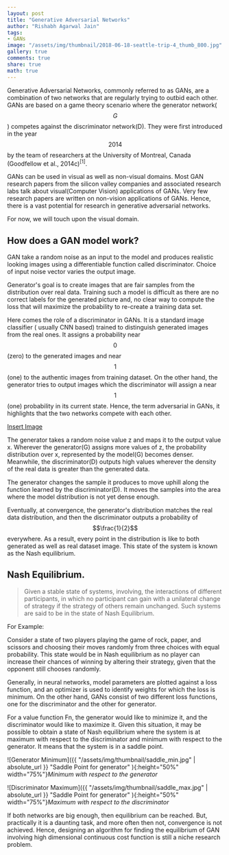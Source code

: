 ```yaml
---
layout: post
title: "Generative Adversarial Networks"
author: "Rishabh Agarwal Jain"
tags:
- GANs
image: "/assets/img/thumbnail/2018-06-18-seattle-trip-4_thumb_800.jpg"
gallery: true
comments: true
share: true
math: true
---
```



Generative Adversarial Networks, commonly referred to as GANs, are a combination of two networks that are regularly trying to outbid each other. GANs are based on a game theory scenario where the generator network($$G$$) competes against the discriminator network(D). They were first introduced in the year $$2014$$ by the team of researchers at the University of Montreal, Canada (Goodfellow et al., 2014c)<sup>[1]</sup>.

GANs can be used in visual as well as non-visual domains.  Most GAN research papers from the silicon valley companies and associated research labs talk about visual(Computer Vision) applications of GANs. Very few research papers are written on non-vision applications of GANs. Hence, there is a vast potential for research in generative adversarial networks.

For now, we will touch upon the visual domain.

## How does a GAN model work?

GAN take a random noise as an input to the model and produces realistic looking images using a differentiable function called discriminator. Choice of input noise vector varies the output image. 

Generator's goal is to create images that are fair samples from the distribution over real data. Training such a model is difficult as there are no correct labels for the generated picture and, no clear way to compute the loss that will maximize the probability to re-create a training data set.

Here comes the role of a discriminator in GANs. It is a standard image classifier ( usually CNN based) trained to distinguish generated images from the real ones. It assigns a probability near $$0$$(zero) to the generated images and near $$1$$(one) to the authentic images from training dataset. On the other hand, the generator tries to output images which the discriminator will assign a near $$1$$(one) probability in its current state. Hence, the term adversarial in GANs, it highlights that the two networks compete with each other.

[Insert Image](Image)

The generator takes a random noise value z and maps it to the output value x. Wherever the generator(G) assigns more values of z, the probability distribution over x, represented by the model(G) becomes denser. Meanwhile, the discriminator(D) outputs high values wherever the density of the real data is greater than the generated data.

The generator changes the sample it produces to move uphill along the function learned by the discriminator(D). It moves the samples into the area where the model distribution is not yet dense enough.

Eventually, at convergence, the generator's distribution matches the real data distribution, and then the discriminator outputs a probability of $$\frac{1}{2}$$ everywhere. As a result, every point in the distribution is like to both generated as well as real dataset image. This state of the system is known as the Nash equilibrium.

## Nash Equilibrium.

<blockquote>
    <p> Given a stable state of systems, involving, the interactions of different participants, in which no participant can gain with a unilateral change of strategy if the strategy of others remain unchanged.  Such systems are said to be in the state of Nash Equilibrium.</p>
</blockquote>

For Example:

Consider a state of two players playing the game of rock, paper, and scissors and choosing their moves randomly from three choices with equal probability. This state would be in Nash equilibrium as no player can increase their chances of winning by altering their strategy, given that the opponent still chooses randomly. 

Generally, in neural networks, model parameters are plotted against a loss function, and an optimizer is used to identify weights for which the loss is minimum. On the other hand, GANs consist of two different loss functions, one for the discriminator and the other for generator.

For a value function Fn, the generator would like to minimize it, and the discriminator would like to maximize it. Given this situation, it may be possible to obtain a state of Nash equilibrium where the system is at maximum with respect to the discriminator and minimum with respect to the generator.  It means that the system is in a saddle point.

![Generator Minimum]({{ "/assets/img/thumbnail/saddle_min.jpg" | absolute_url }} "Saddle Point for generator" ){:height="50%" width="75%"}_Minimum with respect to the generator_ 

![Discriminator Maximum]({{ "/assets/img/thumbnail/saddle_max.jpg" | absolute_url }} "Saddle Point for generator" ){:height="50%" width="75%"}_Maximum with respect to the discriminator_



If both networks are big enough, then equilibrium can be reached. But, practically it is a daunting task, and more often then not, convergence is not achieved. Hence, designing an algorithm for finding the equilibrium of GAN involving high dimensional continuous cost function is still a niche research problem.

